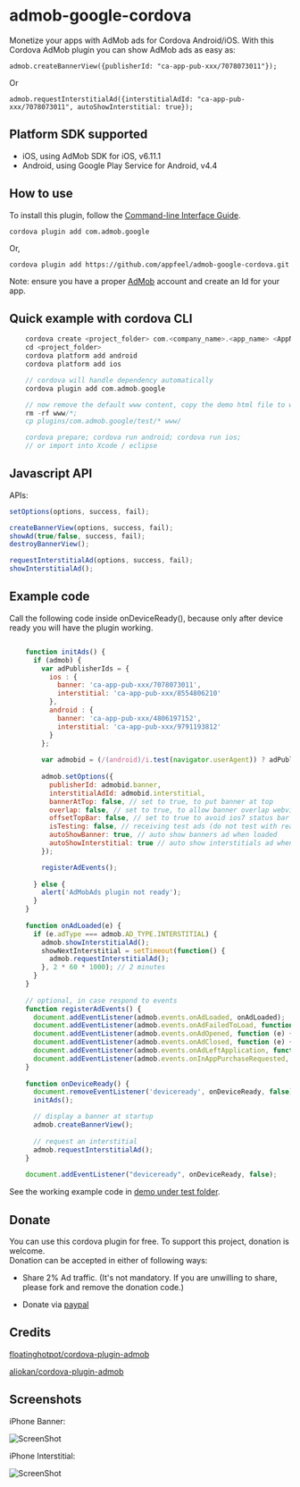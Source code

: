 admob-google-cordova
====================

Monetize your apps with AdMob ads for Cordova Android/iOS.
With this Cordova AdMob plugin you can show AdMob ads as easy as:

    admob.createBannerView({publisherId: "ca-app-pub-xxx/7078073011"});

Or

    admob.requestInterstitialAd({interstitialAdId: "ca-app-pub-xxx/7078073011", autoShowInterstitial: true});



## Platform SDK supported ##

* iOS, using AdMob SDK for iOS, v6.11.1
* Android, using Google Play Service for Android, v4.4


## How to use ##
To install this plugin, follow the [Command-line Interface Guide](http://cordova.apache.org/docs/en/edge/guide_cli_index.md.html#The%20Command-line%20Interface).

    cordova plugin add com.admob.google
    
Or,

    cordova plugin add https://github.com/appfeel/admob-google-cordova.git

Note: ensure you have a proper [AdMob](https://apps.admob.com/admob/signup) account and create an Id for your app.


## Quick example with cordova CLI ##
```c
    cordova create <project_folder> com.<company_name>.<app_name> <AppName>
    cd <project_folder>
    cordova platform add android
    cordova platform add ios

    // cordova will handle dependency automatically
    cordova plugin add com.admob.google

    // now remove the default www content, copy the demo html file to www
    rm -rf www/*;
    cp plugins/com.admob.google/test/* www/

    cordova prepare; cordova run android; cordova run ios;
    // or import into Xcode / eclipse
```

## Javascript API ##
APIs:
```javascript
setOptions(options, success, fail);

createBannerView(options, success, fail);
showAd(true/false, success, fail); 
destroyBannerView();

requestInterstitialAd(options, success, fail);
showInterstitialAd();
```

## Example code ##
Call the following code inside onDeviceReady(), because only after device ready you will have the plugin working.
```javascript

    function initAds() {
      if (admob) {
        var adPublisherIds = {
          ios : {
            banner: 'ca-app-pub-xxx/7078073011',
            interstitial: 'ca-app-pub-xxx/8554806210'
          },
          android : {
            banner: 'ca-app-pub-xxx/4806197152',
            interstitial: 'ca-app-pub-xxx/9791193812'
          }
        };
    	  
        var admobid = (/(android)/i.test(navigator.userAgent)) ? adPublisherIds.android : adPublisherIds.ios;
            
        admob.setOptions({
          publisherId: admobid.banner,
          interstitialAdId: admobid.interstitial,
          bannerAtTop: false, // set to true, to put banner at top
          overlap: false, // set to true, to allow banner overlap webview
          offsetTopBar: false, // set to true to avoid ios7 status bar overlap
          isTesting: false, // receiving test ads (do not test with real ads as your account will be banned)
          autoShowBanner: true, // auto show banners ad when loaded
          autoShowInterstitial: true // auto show interstitials ad when loaded
        });

        registerAdEvents();
        
      } else {
        alert('AdMobAds plugin not ready');
      }
    }
    
    function onAdLoaded(e) {
      if (e.adType === admob.AD_TYPE.INTERSTITIAL) {
        admob.showInterstitialAd();
        showNextInterstitial = setTimeout(function() {
          admob.requestInterstitialAd();
        }, 2 * 60 * 1000); // 2 minutes
      }
    }
    
    // optional, in case respond to events
    function registerAdEvents() {
      document.addEventListener(admob.events.onAdLoaded, onAdLoaded);
      document.addEventListener(admob.events.onAdFailedToLoad, function (e) {});
      document.addEventListener(admob.events.onAdOpened, function (e) {});
      document.addEventListener(admob.events.onAdClosed, function (e) {});
      document.addEventListener(admob.events.onAdLeftApplication, function (e) {});
      document.addEventListener(admob.events.onInAppPurchaseRequested, function (e) {});
    }
        
    function onDeviceReady() {
      document.removeEventListener('deviceready', onDeviceReady, false);
      initAds();

      // display a banner at startup
      admob.createBannerView();
        
      // request an interstitial
      admob.requestInterstitialAd();
    }
    
    document.addEventListener("deviceready", onDeviceReady, false);
```

See the working example code in [demo under test folder](https://github.com/appfeel/admob-google-cordova/tree/master/test/index.html).

## Donate ##
You can use this cordova plugin for free. To support this project, donation is welcome.  
Donation can be accepted in either of following ways:
* Share 2% Ad traffic. (It's not mandatory. If you are unwilling to share, please fork and remove the donation code.)
+ Donate via [paypal](https://www.paypal.com/cgi-bin/webscr?cmd=_donations&business=MFQHUTN8U9XD6&lc=ES&item_name=AppFeel&item_number=com%2eadmob%2egoogle&amount=10%2e00&currency_code=EUR&bn=PP%2dDonationsBF%3abtn_donateCC_LG%2egif%3aNonHosted)


## Credits ##
[floatinghotpot/cordova-plugin-admob](https://github.com/floatinghotpot/cordova-plugin-admob.git)

[aliokan/cordova-plugin-admob](https://github.com/aliokan/cordova-plugin-admob)

## Screenshots ##
iPhone Banner:

![ScreenShot](demo/banner-iphone.png)

iPhone Interstitial:

![ScreenShot](demo/interstitial-iphone.png)